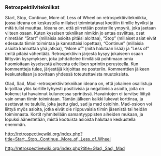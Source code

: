 ### Retrospektiivitekniikat

Start, Stop, Continue, More of, Less of Wheel on retrospektiivitekniikka, jossa ideana on keskustella 
millaiset toimintatavat koettiin tiimille hyviksi ja mitä tulisi muuttaa. Ideana on, että piirretään 
posterille ympyrä, joka jaetaan viiteen osaan. Kuten kyseisen tekniikan nimikin jo antaa osviittaa, 
osat nimetään “Start” (millaisia asioita pitäisi aloittaa), “Stop” (millaiset asiat eivät edesauta tiimin
toimintaa ja kannattaisi lopettaa), “Continue” (millaisia asioita kannattaa yhä jatkaa), “More of” (mitä halutaan lisää)
ja “Less of” (mitä pitäisi vähentää).  Retrospektiivin järjestä kysyy jokaiseen osaan liittyvän kysymyksen, joka johdattelee
tiimiläisiä pohtimaan omia huomioitaan kyseisestä aiheesta edellisen sprintin perusteella. Kun kommentteja tulee, järjestäjä
kirjoittaa ne posteriin. Kommenttien jälkeen keskustellaan ja sovitaan yhdessä toteutettavista muutoksista.


Glad, Sad, Mad -retrospektiivitekniikan ideana on, että jokainen osallistuja kirjoittaa ylös kortille lyhyesti positiivisia
ja negatiivisia asioita, joita on kokenut tai havainnut kuluneessa sprintissä. Havaintojen ei tarvitse liittyä vain oman
tiimin toimintaan.
Tämän jälkeen kaikki lukevat korttinsa, ja asettavat ne taululle, joka jaettu glad, sad ja mad osioihin. Mad-osioon voi
liittyä myös asioita, jotka eivät ole riippuvaisia tiimin jäsenistä tai heidän toiminnasta. Kortit ryhmitellään
samantyyppisten aiheiden mukaan, ja lopuksi äänestetään, mistä kootuista asioista halutaan keskustella enemmän.

http://retrospectivewiki.org/index.php?title=Start,_Stop,_Continue,_More_of,_Less_of_Wheel

http://retrospectivewiki.org/index.php?title=Glad,_Sad,_Mad
